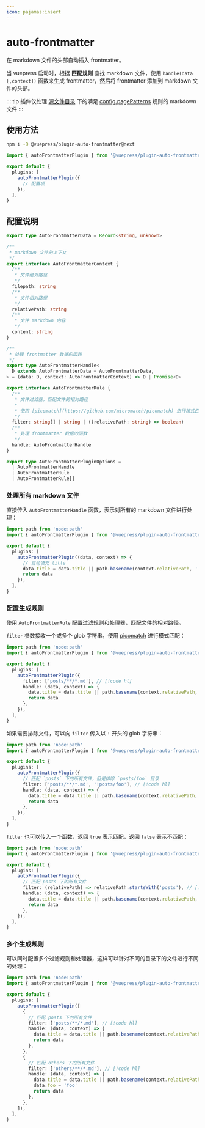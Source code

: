 ```yaml
---
icon: pajamas:insert
---
```


# auto-frontmatter

<NpmBadge package="@vuepress/plugin-auto-frontmatter" />

在 markdown 文件的头部自动插入 frontmatter。

当 vuepress 启动时，根据 **匹配规则** 查找 markdown 文件，使用 `handle(data [,context])`
函数来生成 frontmatter，然后将 frontmatter 添加到 markdown 文件的头部。

::: tip 插件仅处理 [源文件目录](https://v2.vuepress.vuejs.org/zh/guide/getting-started.html#%E7%9B%AE%E5%BD%95%E7%BB%93%E6%9E%84) 下的满足 [config.pagePatterns](https://v2.vuepress.vuejs.org/zh/reference/config.html#pagepatterns) 规则的 markdown 文件
:::

## 使用方法

```bash
npm i -D @vuepress/plugin-auto-frontmatter@next
```

```ts title=".vuepress/config.ts"
import { autoFrontmatterPlugin } from '@vuepress/plugin-auto-frontmatter'

export default {
  plugins: [
    autoFrontmatterPlugin({
      // 配置项
    }),
  ],
}
```

## 配置说明

```ts
export type AutoFrontmatterData = Record<string, unknown>

/**
 * markdown 文件的上下文
 */
export interface AutoFrontmatterContext {
  /**
   * 文件绝对路径
   */
  filepath: string
  /**
   * 文件相对路径
   */
  relativePath: string
  /**
   * 文件 markdown 内容
   */
  content: string
}

/**
 * 处理 frontmatter 数据的函数
 */
export type AutoFrontmatterHandle<
  D extends AutoFrontmatterData = AutoFrontmatterData,
> = (data: D, context: AutoFrontmatterContext) => D | Promise<D>

export interface AutoFrontmatterRule {
  /**
   * 文件过滤器，匹配文件的相对路径
   *
   * 使用 [picomatch](https://github.com/micromatch/picomatch) 进行模式匹配
   */
  filter: string[] | string | ((relativePath: string) => boolean)
  /**
   * 处理 frontmatter 数据的函数
   */
  handle: AutoFrontmatterHandle
}

export type AutoFrontmatterPluginOptions =
  | AutoFrontmatterHandle
  | AutoFrontmatterRule
  | AutoFrontmatterRule[]
```

### 处理所有 markdown 文件

直接传入 `AutoFrontmatterHandle` 函数，表示对所有的 markdown 文件进行处理：

```ts title=".vuepress/config.ts"
import path from 'node:path'
import { autoFrontmatterPlugin } from '@vuepress/plugin-auto-frontmatter'

export default {
  plugins: [
    autoFrontmatterPlugin((data, context) => {
      // 自动填充 title
      data.title = data.title || path.basename(context.relativePath, '.md')
      return data
    }),
  ],
}
```

### 配置生成规则

使用 `AutoFrontmatterRule` 配置过滤规则和处理器，匹配文件的相对路径。

`filter` 参数接收一个或多个 glob 字符串，使用 [picomatch](https://github.com/micromatch/picomatch) 进行模式匹配：

```ts title=".vuepress/config.ts"
import path from 'node:path'
import { autoFrontmatterPlugin } from '@vuepress/plugin-auto-frontmatter'

export default {
  plugins: [
    autoFrontmatterPlugin({
      filter: ['posts/**/*.md'], // [!code hl]
      handle: (data, context) => {
        data.title = data.title || path.basename(context.relativePath, '.md')
        return data
      },
    }),
  ],
}
```

如果需要排除文件，可以向 `filter` 传入以 `!` 开头的 glob 字符串：

```ts title=".vuepress/config.ts"
import path from 'node:path'
import { autoFrontmatterPlugin } from '@vuepress/plugin-auto-frontmatter'

export default {
  plugins: [
    autoFrontmatterPlugin({
      // 匹配 `posts` 下的所有文件，但是排除 `posts/foo` 目录
      filter: ['posts/**/*.md', '!posts/foo'], // [!code hl]
      handle: (data, context) => {
        data.title = data.title || path.basename(context.relativePath, '.md')
        return data
      },
    }),
  ],
}
```

`filter` 也可以传入一个函数，返回 `true` 表示匹配，返回 `false` 表示不匹配：

```ts title=".vuepress/config.ts"
import path from 'node:path'
import { autoFrontmatterPlugin } from '@vuepress/plugin-auto-frontmatter'

export default {
  plugins: [
    autoFrontmatterPlugin({
      // 匹配 posts 下的所有文件
      filter: (relativePath) => relativePath.startsWith('posts'), // [!code hl]
      handle: (data, context) => {
        data.title = data.title || path.basename(context.relativePath, '.md')
        return data
      },
    }),
  ],
}
```

### 多个生成规则

可以同时配置多个过滤规则和处理器，这样可以针对不同的目录下的文件进行不同的处理：

```ts title=".vuepress/config.ts"
import path from 'node:path'
import { autoFrontmatterPlugin } from '@vuepress/plugin-auto-frontmatter'

export default {
  plugins: [
    autoFrontmatterPlugin([
      {
        // 匹配 posts 下的所有文件
        filter: ['posts/**/*.md'], // [!code hl]
        handle: (data, context) => {
          data.title = data.title || path.basename(context.relativePath, '.md')
          return data
        },
      },
      {
        // 匹配 others 下的所有文件
        filter: ['others/**/*.md'], // [!code hl]
        handle: (data, context) => {
          data.title = data.title || path.basename(context.relativePath, '.md')
          data.foo = 'foo'
          return data
        },
      },
    ]),
  ],
}
```
